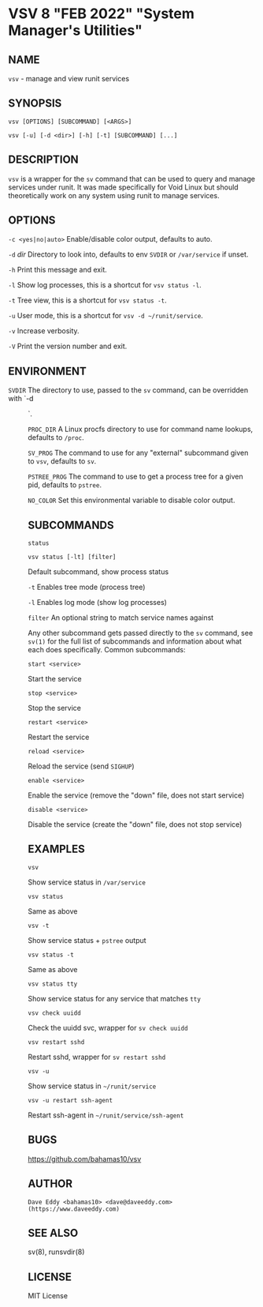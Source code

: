 VSV 8 "FEB 2022" "System Manager's Utilities"
=============================================

NAME
----

`vsv` - manage and view runit services

SYNOPSIS
--------

`vsv [OPTIONS] [SUBCOMMAND] [<ARGS>]`

`vsv [-u] [-d <dir>] [-h] [-t] [SUBCOMMAND] [...]`

DESCRIPTION
-----------

`vsv` is a wrapper for the `sv` command that can be used to query and manage
services under runit. It was made specifically for Void Linux but should
theoretically work on any system using runit to manage services.

OPTIONS
-------

`-c <yes|no|auto>`
  Enable/disable color output, defaults to auto.

`-d` *dir*
  Directory to look into, defaults to env `SVDIR` or `/var/service` if unset.

`-h`
  Print this message and exit.

`-l`
  Show log processes, this is a shortcut for `vsv status -l`.

`-t`
  Tree view, this is a shortcut for `vsv status -t`.

`-u`
  User mode, this is a shortcut for `vsv -d ~/runit/service`.

`-v`
  Increase verbosity.

`-V`
  Print the version number and exit.

ENVIRONMENT
-----------

`SVDIR`
  The directory to use, passed to the `sv` command, can be overridden with `-d
  <dir>`.

`PROC_DIR`
  A Linux procfs directory to use for command name lookups, defaults to `/proc`.

`SV_PROG`
  The command to use for any "external" subcommand given to `vsv`, defaults to
  `sv`.

`PSTREE_PROG`
  The command to use to get a process tree for a given pid, defaults to
  `pstree`.

`NO_COLOR`
  Set this environmental variable to disable color output.

SUBCOMMANDS
-----------

`status`

`vsv status [-lt] [filter]`

Default subcommand, show process status

`-t`
  Enables tree mode (process tree)

`-l`
  Enables log mode (show log processes)

`filter`
  An optional string to match service names against

Any other subcommand gets passed directly to the `sv` command, see `sv(1)` for
the full list of subcommands and information about what each does specifically.
Common subcommands:

`start <service>`

  Start the service

`stop <service>`

  Stop the service

`restart <service>`

  Restart the service

`reload <service>`

  Reload the service (send `SIGHUP`)

`enable <service>`

 Enable the service (remove the "down" file, does not start service)

`disable <service>`

 Disable the service (create the "down" file, does not stop service)

EXAMPLES
--------

`vsv`

  Show service status in `/var/service`

`vsv status`

  Same as above

`vsv -t`

  Show service status + `pstree` output

`vsv status -t`

  Same as above

`vsv status tty`

  Show service status for any service that matches `tty`

`vsv check uuidd`

  Check the uuidd svc, wrapper for `sv check uuidd`

`vsv restart sshd`

  Restart sshd, wrapper for `sv restart sshd`

`vsv -u`

  Show service status in `~/runit/service`

`vsv -u restart ssh-agent`

  Restart ssh-agent in `~/runit/service/ssh-agent`

BUGS
----

https://github.com/bahamas10/vsv

AUTHOR
------

`Dave Eddy <bahamas10> <dave@daveeddy.com> (https://www.daveeddy.com)`

SEE ALSO
--------

sv(8), runsvdir(8)

LICENSE
-------

MIT License
